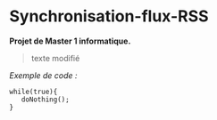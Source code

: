 Synchronisation-flux-RSS
========================

**Projet de Master 1 informatique.**

> texte modifié

*Exemple de code :*
```
while(true){
   doNothing();
}
```

